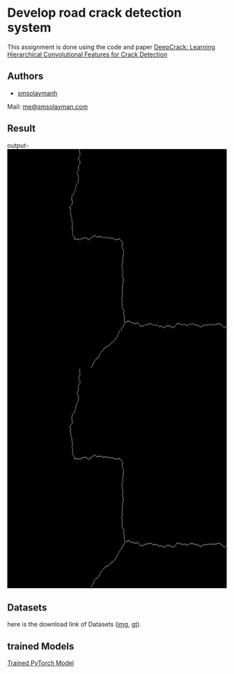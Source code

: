 
# Develop road crack detection system

This assignment is done using the code and paper [DeepCrack: Learning Hierarchical Convolutional Features for Crack Detection](https://github.com/qinnzou/DeepCrack#deepcrack-learning-hierarchical-convolutional-features-for-crack-detection)


## Authors

- [smsolaymanh](https://github.com/smsolaymanh)

Mail: me@smsolayman.com
## Result

output-
![](https://raw.githubusercontent.com/smsolaymanh/Road-crack-detection-system/master/codes/deepcrack_results/6192.bmp)
## Datasets
here is the download link of Datasets ([img](https://mailynueducn-my.sharepoint.com/:f:/g/personal/solayman_mail_ynu_edu_cn/EoGzA16UBaNDvIUyD2kMJL8BnpIepU-ocEn1J5JzyB_CWA?e=5sHf0l), [gt](https://mailynueducn-my.sharepoint.com/:f:/g/personal/solayman_mail_ynu_edu_cn/EsrrWFK7GLJLl8gDW1zC5_cB_qZpHrfNT-AppY8JEOhzfg?e=6FkqoG)).
## trained Models
[Trained PyTorch Model](https://mailynueducn-my.sharepoint.com/:u:/g/personal/solayman_mail_ynu_edu_cn/EUOOL3SvJ_xKv-L8rAk_oDkBMRMS4tZXf8hW12KfHzS_-w?e=f4lOBS)